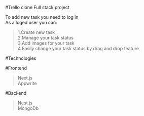 #Trello clone Full stack project<br>

To add new task you need to log in<br>
As a loged user you can:<br>
 >1.Create new task<br>
 >2.Manage your task status<br>
 >3.Add images for your task<br>
 >4.Easily change your task status by drag and drop feature<br>

#Technologies<br>

#Frontend<br>
>Next.js<br>
 >Appwrite<br>

#Backend<br>
  >Nest.js<br>
  >MongoDb<br>
 

